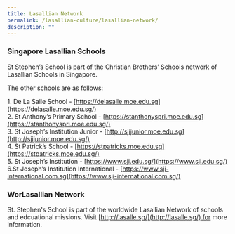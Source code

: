 ```yaml
---
title: Lasallian Network
permalink: /lasallian-culture/lasallian-network/
description: ""
---
```


### Singapore Lasallian Schools

St Stephen’s School is part of the Christian Brothers’ Schools network of Lasallian Schools in Singapore.
  

The other schools are as follows:
 

1\. De La Salle School - [https://delasalle.moe.edu.sg](https://delasalle.moe.edu.sg/)<br>
2\. St Anthony’s Primary School - [https://stanthonyspri.moe.edu.sg](https://stanthonyspri.moe.edu.sg/)<br>
3\. St Joseph’s Institution Junior - [http://sjijunior.moe.edu.sg](http://sjijunior.moe.edu.sg/)<br>
4\. St Patrick’s School - [https://stpatricks.moe.edu.sg](https://stpatricks.moe.edu.sg/)<br>
5\. St Joseph’s Institution - [https://www.sji.edu.sg/](https://www.sji.edu.sg/)<br>
6\.St Joseph’s Institution International - [https://www.sji-international.com.sg](https://www.sji-international.com.sg/)





### WorLasallian Network

St. Stephen's School is part of the worldwide Lasallian Network of schools and edcuational missions. Visit [http://lasalle.sg/](http://lasalle.sg/) for more information.
